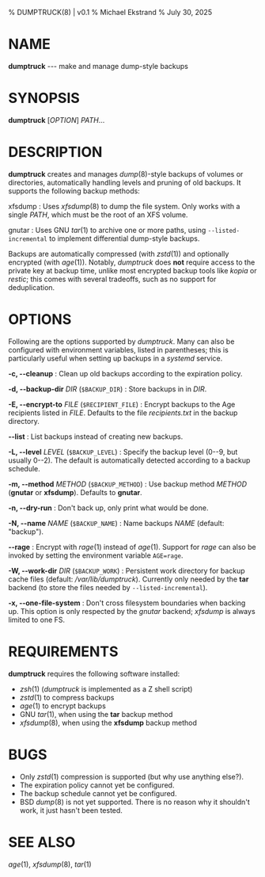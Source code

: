 % DUMPTRUCK(8) | v0.1
% Michael Ekstrand
% July 30, 2025

# NAME

**dumptruck** --- make and manage dump-style backups

# SYNOPSIS

**dumptruck** \[_OPTION_\] _PATH_...

# DESCRIPTION

**dumptruck** creates and manages _dump_(8)-style backups of volumes or
directories, automatically handling levels and pruning of old backups.
It supports the following backup methods:

xfsdump
:   Uses _xfsdump_(8) to dump the file system.  Only works with a single
    _PATH_, which must be the root of an XFS volume.

gnutar
:   Uses GNU _tar_(1)  to archive one or more paths, using
    `--listed-incremental` to implement differential dump-style backups.

Backups are automatically compressed (with _zstd_(1)) and optionally encrypted
(with _age_(1)).  Notably, _dumptruck_ does **not** require access to the private
key at backup time, unlike most encrypted backup tools like _kopia_ or _restic_;
this comes with several tradeoffs, such as no support for deduplication.

# OPTIONS

Following are the options supported by _dumptruck_.  Many can also be configured
with environment variables, listed in parentheses; this is particularly useful
when setting up backups in a _systemd_ service.

**-c, -\-cleanup**
:   Clean up old backups according to the expiration policy.

**-d, -\-backup-dir** _DIR_ (`$BACKUP_DIR`)
:   Store backups in in _DIR_.

**-E, -\-encrypt-to** _FILE_ (`$RECIPIENT_FILE`)
:   Encrypt backups to the Age recipients listed in _FILE_.  Defaults to the file
    _recipients.txt_ in the backup directory.

**--list**
:   List backups instead of creating new backups.

**-L, -\-level** _LEVEL_ (`$BACKUP_LEVEL`)
:   Specify the backup level (0--9, but usually 0--2).  The default is automatically
    detected according to a backup schedule.

**-m, -\-method** _METHOD_ (`$BACKUP_METHOD`)
:   Use backup method _METHOD_ (**gnutar** or **xfsdump**).  Defaults to **gnutar**.

**-n, -\-dry-run**
:   Don't back up, only print what would be done.

**-N, -\-name** _NAME_ (`$BACKUP_NAME`)
:   Name backups _NAME_ (default: "backup").

**-\-rage**
:   Encrypt with _rage_(1) instead of _age_(1).  Support for _rage_ can also be
    invoked by setting the environment variable `AGE=rage`.

**-W, -\-work-dir** _DIR_ (`$BACKUP_WORK`)
:   Persistent work directory for backup cache files (default: _/var/lib/dumptruck_).
    Currently only needed by the **tar** backend (to store the files needed by `--listed-incremental`).

**-x, -\-one-file-system**
:   Don't cross filesystem boundaries when backing up.  This option is only
    respected by the _gnutar_ backend; _xfsdump_ is always limited to one FS.

# REQUIREMENTS

**dumptruck** requires the following software installed:

- _zsh_(1) (_dumptruck_ is implemented as a Z shell script)
- _zstd_(1) to compress backups
- _age_(1) to encrypt backups
- GNU _tar_(1), when using the **tar** backup method
- _xfsdump_(8), when using the **xfsdump** backup method

# BUGS

- Only _zstd_(1) compression is supported (but why use anything else?).
- The expiration policy cannot yet be configured.
- The backup schedule cannot yet be configured.
- BSD _dump_(8) is not yet supported. There is no reason why it shouldn't work,
  it just hasn't been tested.

# SEE ALSO

_age_(1), _xfsdump_(8), _tar_(1)
